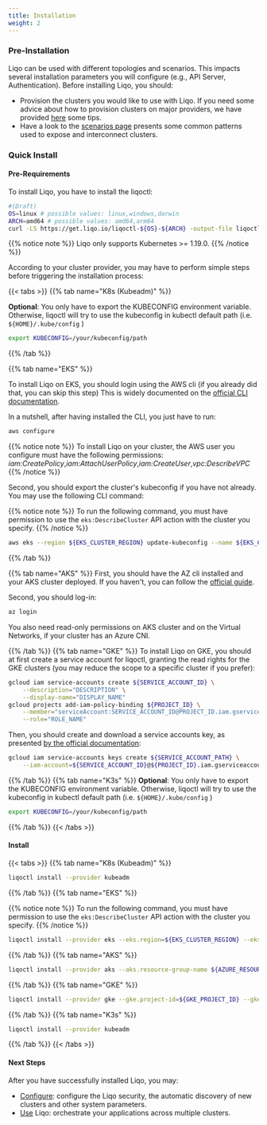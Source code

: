 ```yaml
---
title: Installation 
weight: 2
---
```


### Pre-Installation

Liqo can be used with different topologies and scenarios. This impacts several installation parameters you will configure (e.g., API Server, Authentication).
Before installing Liqo, you should:
* Provision the clusters you would like to use with Liqo. If you need some advice about how to provision clusters on major providers, we have provided [here](./platforms/) some tips.
* Have a look to the [scenarios page](Advanced/_index.md) presents some common patterns used to expose and interconnect clusters.

### Quick Install

#### Pre-Requirements

To install Liqo, you have to install the liqoctl:

```bash
#(Draft)
OS=linux # possible values: linux,windows,darwin
ARCH=amd64 # possible values: amd64,arm64 
curl -LS https://get.liqo.io/liqoctl-${OS}-${ARCH} -output-file liqoctl && chmod +x liqoctl && sudo cp liqoctl /usr/bin/liqoctl
```

{{% notice note %}}
Liqo only supports Kubernetes >= 1.19.0.
{{% /notice %}}

According to your cluster provider, you may have to perform simple steps before triggering the installation process:

{{< tabs >}}
{{% tab name="K8s (Kubeadm)" %}}

**Optional**: You only have to export the KUBECONFIG environment variable. 
Otherwise, liqoctl will try to use the kubeconfig in kubectl default path (i.e. `${HOME}/.kube/config` )

```bash
export KUBECONFIG=/your/kubeconfig/path
```

{{% /tab %}}

{{% tab name="EKS" %}}

To install Liqo on EKS, you should login using the AWS cli (if you already did that, you can skip this step)
This is widely documented on the [official CLI documentation](https://docs.aws.amazon.com/cli/latest/userguide/cli-configure-quickstart.html).

In a nutshell, after having installed the CLI, you just have to run:
```bash
aws configure
```

{{% notice note %}}
To install Liqo on your cluster, the AWS user you configure must have the following permissions: *iam:CreatePolicy*,*iam:AttachUserPolicy*,*iam:CreateUser*,*vpc:DescribeVPC*
{{% /notice %}}

Second, you should export the cluster's kubeconfig if you have not already. You may use the following CLI command:

{{% notice note %}}
To run the following command, you must have permission to use the `eks:DescribeCluster` API action with the cluster you specify.
{{% /notice %}}

```bash
aws eks --region ${EKS_CLUSTER_REGION} update-kubeconfig --name ${EKS_CLUSTER_NAME}
```
{{% /tab %}}

{{% tab name="AKS" %}}
First, you should have the AZ cli installed and your AKS cluster deployed. If you haven't, you can follow the [official guide](https://docs.microsoft.com/en-us/cli/azure/install-azure-cli).

Second, you should log-in:
```bash
az login
```

You also need read-only permissions on AKS cluster and on the Virtual Networks, if your cluster has an Azure CNI.

{{% /tab %}}
{{% tab name="GKE" %}}
To install Liqo on GKE, you should at first create a service account for liqoctl, granting the read rights for the GKE clusters (you may reduce the scope to a specific cluster if you prefer):

```bash
gcloud iam service-accounts create ${SERVICE_ACCOUNT_ID} \
    --description="DESCRIPTION" \
    --display-name="DISPLAY_NAME"
gcloud projects add-iam-policy-binding ${PROJECT_ID} \
    --member="serviceAccount:SERVICE_ACCOUNT_ID@PROJECT_ID.iam.gserviceaccount.com" \
    --role="ROLE_NAME"
```

Then, you should create and download a service accounts key, as presented [by the official documentation](https://cloud.google.com/iam/docs/creating-managing-service-account-keys#creating_service_account_keys):
```bash
gcloud iam service-accounts keys create ${SERVICE_ACCOUNT_PATH} \
    --iam-account=${SERVICE_ACCOUNT_ID}@${PROJECT_ID}.iam.gserviceaccount.com
```

{{% /tab %}}
{{% tab name="K3s" %}}
**Optional**: You only have to export the KUBECONFIG environment variable.
Otherwise, liqoctl will try to use the kubeconfig in kubectl default path (i.e. `${HOME}/.kube/config` )

```bash
export KUBECONFIG=/your/kubeconfig/path
```
{{% /tab %}}
{{< /tabs >}}

#### Install

{{< tabs >}}
{{% tab name="K8s (Kubeadm)" %}}
```bash
liqoctl install --provider kubeadm
```
{{% /tab %}}
{{% tab name="EKS" %}}

{{% notice note %}}
To run the following command, you must have permission to use the `eks:DescribeCluster` API action with the cluster you specify.
{{% /notice %}}

```bash
liqoctl install --provider eks --eks.region=${EKS_CLUSTER_REGION} --eks.cluster-name=${EKS_CLUSTER_NAME} 
```
{{% /tab %}}
{{% tab name="AKS" %}}
```bash
liqoctl install --provider aks --aks.resource-group-name ${AZURE_RESOURCE_GROUP} --aks.resource-name ${AZURE_RESOURCE_NAME} --aks.subscription-id ${AZURE_SUBSCRIPTION_ID}"
```
{{% /tab %}}
{{% tab name="GKE" %}}
```bash
liqoctl install --provider gke --gke.project-id=${GKE_PROJECT_ID} --gke.cluster-id=${GKE_CLUSTER_ID} --gke.zone=${GKE_CLUSTER_ZONE} --gke.credentials-path=${SERVICE_ACCOUNT_PATH}
```
{{% /tab %}}
{{% tab name="K3s" %}}
```bash
liqoctl install --provider kubeadm
```
{{% /tab %}}
{{< /tabs >}}

#### Next Steps

After you have successfully installed Liqo, you may:

* [Configure](/user/configure): configure the Liqo security, the automatic discovery of new clusters and other system parameters.
* [Use](/user/use) Liqo: orchestrate your applications across multiple clusters.
